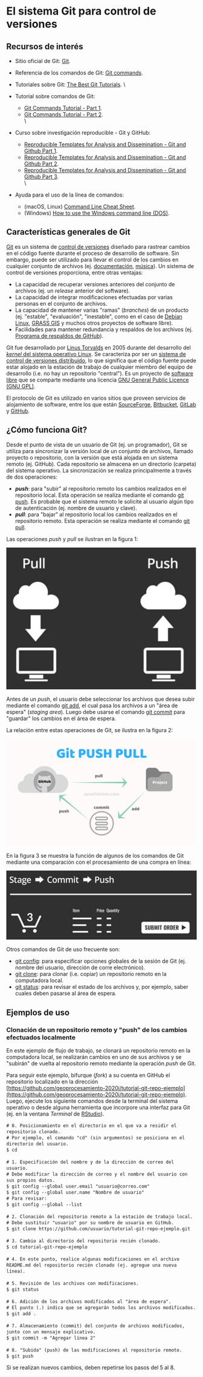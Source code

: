# El sistema Git para control de versiones

## Recursos de interés
* Sitio oficial de Git: [Git](https://git-scm.com/).
* Referencia de los comandos de Git: [Git commands](https://git-scm.com/docs/git#_git_commands).

* Tutoriales sobre Git: [The Best Git Tutorials](https://www.freecodecamp.org/news/best-git-tutorial/).
\
* Tutorial sobre comandos de Git:
  - [Git Commands Tutorial - Part 1](https://kolosek.com/git-commands-tutorial-part1/).
  - [Git Commands Tutorial - Part 2](https://kolosek.com/git-commands-tutorial-part2/).  
\
* Curso sobre investigación reproducible - Git y GitHub: 
  - [Reproducible Templates for Analysis and Dissemination - Git and Github Part 1](https://www.coursera.org/learn/reproducible-templates-analysis/lecture/Cg6k7/git-and-github-part-1).
  - [Reproducible Templates for Analysis and Dissemination - Git and Github Part 2](https://www.coursera.org/learn/reproducible-templates-analysis/lecture/Cg6k7/git-and-github-part-2).
  - [Reproducible Templates for Analysis and Dissemination - Git and Github Part 3](https://www.coursera.org/learn/reproducible-templates-analysis/lecture/Cg6k7/git-and-github-part-3).  
\
* Ayuda para el uso de la línea de comandos:
  - (macOS, Linux) [Command Line Cheat Sheet](https://www.git-tower.com/blog/command-line-cheat-sheet/).
  - (Windows) [How to use the Windows command line (DOS)](https://www.computerhope.com/issues/chusedos.htm).

## Características generales de Git
[Git](https://git-scm.com/) es un sistema de [control de versiones](https://en.wikipedia.org/wiki/Version_control) diseñado para rastrear cambios en el código fuente durante el proceso de desarrollo de software. Sin embargo, puede ser utilizado para llevar el control de los cambios en cualquier conjunto de archivos (ej. [documentación](https://guides.github.com/features/wikis/), [música](https://techcrunch.com/2013/10/09/splice-music/)). Un sistema de control de versiones proporciona, entre otras ventajas:

* La capacidad de recuperar versiones anteriores del conjunto de archivos (ej. un _release_ anterior del software).
* La capacidad de integrar modificaciones efectuadas por varias personas en el conjunto de archivos.
* La capacidad de mantener varias "ramas" (_branches_) de un producto (ej. "estable", "evaluación", "inestable", como en el caso de [Debian Linux](https://www.debian.org/releases/), [GRASS GIS](https://grass.osgeo.org/download/software/sources/) y muchos otros proyectos de software libre).
* Facilidades para mantener redundancia y respaldos de los archivos (ej. [Programa de respaldos de GitHub](https://archiveprogram.github.com/)).

Git fue desarrollado por [Linus Torvalds](https://en.wikipedia.org/wiki/Linus_Torvalds) en 2005 durante del desarrollo del [_kernel_ del sistema operativo Linux](https://en.wikipedia.org/wiki/Linux_kernel). Se caracteriza por ser un [sistema de control de versiones distribuido](https://en.wikipedia.org/wiki/Distributed_version_control), lo que significa que el código fuente puede estar alojado en la estación de trabajo de cualquier miembro del equipo de desarrollo (i.e. no hay un repositorio "central"). Es un proyecto de [software libre](https://en.wikipedia.org/wiki/Free_software) que se comparte mediante una licencia [GNU General Public Licence (GNU GPL)](https://www.gnu.org/licenses/old-licenses/gpl-2.0.html).

El protocolo de Git es utilizado en varios sitios que proveen servicios de alojamiento de software, entre los que están [SourceForge](https://sourceforge.net/), [Bitbucket](https://bitbucket.org/), [GitLab](https://about.gitlab.com/) y [GitHub](https://github.com/).

## ¿Cómo funciona Git?
Desde el punto de vista de un usuario de Git (ej. un programador), Git se utiliza para sincronizar la versión local de un conjunto de archivos, llamado proyecto o repositorio, con la versión que está alojada en un sistema remoto (ej. GitHub). Cada repositorio se almacena en un directorio (carpeta) del sistema operativo. La sincronización se realiza principalmente a través de dos operaciones:

* **_push_**: para "subir" al repositorio remoto los cambios realizados en el repositorio local. Esta operación se realiza mediante el comando [git push](https://git-scm.com/docs/git-push). Es probable que el sistema remoto le solicite al usuario algún tipo de autenticación (ej. nombre de usuario y clave).
* **_pull_**: para "bajar" al repositorio local los cambios realizados en el repositorio remoto. Esta operación se realiza mediante el comando [git pull](https://git-scm.com/docs/git-pull).

Las operaciones _push_ y _pull_ se ilustran en la figura 1:

![Figura 1: Operaciones _push_ y _pull_. Imagen de Melinda Higgins (https://www.coursera.org/learn/reproducible-templates-analysis/lecture/NGbQv/git-and-github-part-1)](img/push-pull.png)

Antes de un _push_, el usuario debe seleccionar los archivos que desea subir mediante el comando [git add](https://git-scm.com/docs/git-add), el cual pasa los archivos a un "área de espera" (_staging area_). Luego debe usarse el comando [git commit](https://git-scm.com/docs/git-commit) para "guardar" los cambios en el área de espera.

La relación entre estas operaciones de Git, se ilustra en la figura 2:

![Figura 2: Operaciones de Git. Imagen de Steven Klavins (https://medium.com/@stevenklavins94/version-control-part-4-c9387cf5b33e)](img/git-push-pull.png)

En la figura 3 se muestra la función de algunos de los comandos de Git mediante una comparación con el procesamiento de una compra en línea:

![Figura 3: Operaciones de Git y compras en línea. Imagen de Melinda Higgins (https://www.coursera.org/learn/reproducible-templates-analysis/lecture/NGbQv/git-and-github-part-2)](img/git-stage-commit-push.png)

Otros comandos de Git de uso frecuente son:

* [git config](https://git-scm.com/docs/git-config): para especificar opciones globales de la sesión de Git (ej. nombre del usuario, dirección de corre electrónico).
* [git clone](https://git-scm.com/docs/git-clone): para clonar (i.e. copiar) un repositorio remoto en la computadora local.
* [git status](https://git-scm.com/docs/git-status): para revisar el estado de los archivos y, por ejemplo, saber cuales deben pasarse al área de espera.

## Ejemplos de uso
### Clonación de un repositorio remoto y "push" de los cambios efectuados localmente
En este ejemplo de flujo de trabajo, se clonará un repositorio remoto en la computadora local, se realizarán cambios en uno de sus archivos y se "subirán" de vuelta al repositorio remoto mediante la operación _push_ de Git.

Para seguir este ejemplo, bifurque (_fork_) a su cuenta en GitHub el repositorio localizado en la dirección [https://github.com/geoprocesamiento-2020i/tutorial-git-repo-ejemplo](https://github.com/geoprocesamiento-2020i/tutorial-git-repo-ejemplo). Luego, ejecute los siguiente comandos desde la terminal del sistema operativo o desde alguna herramienta que incorpore una interfaz para Git (ej. en la ventana _Terminal_ de [RStudio](https://rstudio.com/)).

```shell
# 0. Posicionamiento en el directorio en el que va a residir el repositorio clonado.
# Por ejemplo, el comando "cd" (sin argumentos) se posiciona en el directorio del usuario.
$ cd

# 1. Especificación del nombre y de la dirección de correo del usuario.
# Debe modificar la dirección de correo y el nombre del usuario con sus propios datos.
$ git config --global user.email "usuario@correo.com"
$ git config --global user.name "Nombre de usuario"
# Para revisar:
$ git config --global --list

# 2. Clonación del repositorio remoto a la estación de trabajo local.
# Debe sustituir "usuario" por su nombre de usuario en GitHub.
$ git clone https://github.com/usuario/tutorial-git-repo-ejemplo.git

# 3. Cambio al directorio del repositorio recién clonado.
$ cd tutorial-git-repo-ejemplo

# 4. En este punto, realice algunas modificaciones en el archivo README.md del repositorio recién clonado (ej. agregue una nueva línea).

# 5. Revisión de los archivos con modificaciones.
$ git status

# 6. Adición de los archivos modificados al "área de espera".
# El punto (.) indica que se agregarán todos los archivos modificados.
$ git add .

# 7. Almacenamiento (commit) del conjunto de archivos modificados, junto con un mensaje explicativo.
$ git commit -m "Agregar línea 2"

# 8. "Subida" (push) de las modificaciones al repositorio remoto.
$ git push
```

Si se realizan nuevos cambios, deben repetirse los pasos del 5 al 8.
